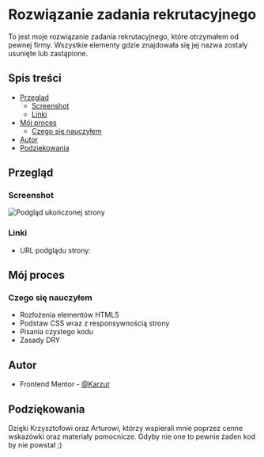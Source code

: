 # Rozwiązanie zadania rekrutacyjnego

To jest moje rozwiązanie zadania rekrutacyjnego, które otrzymałem od pewnej firmy. Wszystkie elementy gdzie znajdowała się jej nazwa zostały usunięte lub zastąpione.

## Spis treści

- [Przegląd](#przegląd)
  - [Screenshot](#screenshot)
  - [Linki](#linki)
- [Mój proces](#mój-proces)
  - [Czego się nauczyłem](#czego-się-nauczyłem)
- [Autor](#autor)
- [Podziękowania](#podziękowania)

## Przegląd

### Screenshot

![Podgląd ukończonej strony](./screenshots/finished-project.JPG)

### Linki

- URL podglądu strony: 

## Mój proces

### Czego się nauczyłem

- Rozłożenia elementów HTML5
- Podstaw CSS wraz z responsywnością strony
- Pisania czystego kodu
- Zasady DRY

## Autor

- Frontend Mentor - [@Karzur](https://www.frontendmentor.io/profile/Karzur)

## Podziękowania

Dzięki Krzysztofowi oraz Arturowi, którzy wspierali mnie poprzez cenne wskazówki oraz materiały pomocnicze. Gdyby nie one to pewnie żaden kod by nie powstał ;)